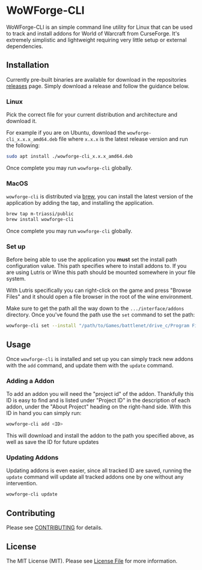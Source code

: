 # WoWForge-CLI

WoWForge-CLI is an simple command line utility for Linux that can be used to track and install addons for World of Warcraft from CurseForge. It's extremely simplistic and lightweight requiring very little setup or external dependencies.

## Installation
Currently pre-built binaries are available for download in the repositories [releases](https://github.com/m-triassi/wowforge-cli/releases) page. Simply download a release and follow the guidance below.

### Linux

Pick the correct file for your current distribution and architecture and download it. 

For example if you are on Ubuntu, download the `wowforge-cli_x.x.x_amd64.deb` file where `x.x.x` is the latest release version
and run the following:

```bash
sudo apt install ./wowforge-cli_x.x.x_amd64.deb
```

Once complete you may run `wowforge-cli` globally.

### MacOS 

`wowforge-cli` is distributed via [brew](https://brew.sh/), you can install the latest version of the application by adding the tap, and installing
the application.

```bash
brew tap m-triassi/public
brew install wowforge-cli
```

Once complete you may run `wowforge-cli` globally.

### Set up
Before being able to use the application you **must** set the install path configuration value. This path specifies where 
to install addons to. If you are using Lutris or Wine this path should be mounted somewhere in your file system. 

With Lutris specifically you can right-click on the game and press "Browse Files" and it should open a file browser in 
the root of the wine environment. 

Make sure to get the path all the way down to the `.../interface/addons` directory. 
Once you've found the path use the `set` command to set the path:

```bash
wowforge-cli set --install "/path/to/Games/battlenet/drive_c/Program Files (x86)/World of Warcraft/_retail_/Interface/AddOns/"
```

## Usage
Once `wowforge-cli` is installed and set up you can simply track new addons with the `add` command, and update them with the `update` command.

### Adding a Addon
To add an addon you will need the "project id" of the addon. Thankfully this ID is easy to find and is listed under "Project ID" 
in the description of each addon, under the "About Project" heading on the right-hand side. With this ID in hand you can simply run:

```bash
wowforge-cli add <ID>
```

This will download and install the addon to the path you specified above, as well as save the ID for future updates

### Updating Addons
Updating addons is even easier, since all tracked ID are saved, running the `update` command will update all tracked addons one by one without any intervention.
```bash
wowforge-cli update
```

## Contributing

Please see [CONTRIBUTING](https://github.com/m-triassi/wowforge-cli/blob/main/CONTRIBUTING.md) for details.

## License

The MIT License (MIT). Please see [License File](https://github.com/m-triassi/wowforge-cli/blob/main/LICENSE.md) for more information.
